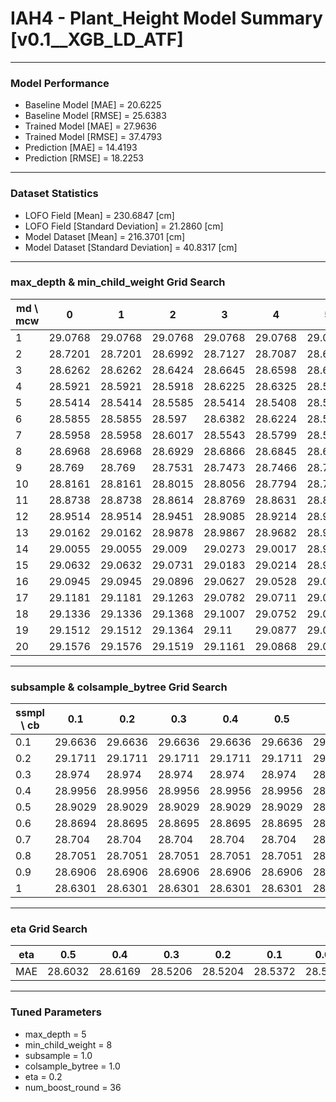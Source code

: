 # IAH4 - Plant_Height Model Summary [v0.1__XGB_LD_ATF]

***

### Model Performance

- Baseline Model [MAE] = 20.6225
- Baseline Model [RMSE] = 25.6383
- Trained Model [MAE] = 27.9636
- Trained Model [RMSE] = 37.4793
- Prediction [MAE] = 14.4193
- Prediction [RMSE] = 18.2253
***

### Dataset Statistics

- LOFO Field [Mean] = 230.6847 [cm]
- LOFO Field [Standard Deviation] = 21.2860 [cm]
- Model Dataset [Mean] = 216.3701 [cm]
- Model Dataset [Standard Deviation] = 40.8317 [cm]
***

### max_depth & min_child_weight Grid Search

|   md \ mcw |       0 |       1 |       2 |       3 |       4 |       5 |       6 |       7 |       8 |       9 |      10 |      11 |      12 |      13 |      14 |      15 |      16 |      17 |      18 |      19 |      20 |
|------------|---------|---------|---------|---------|---------|---------|---------|---------|---------|---------|---------|---------|---------|---------|---------|---------|---------|---------|---------|---------|---------|
|          1 | 29.0768 | 29.0768 | 29.0768 | 29.0768 | 29.0768 | 29.0768 | 29.0768 | 29.0768 | 29.0751 | 29.0751 | 29.0751 | 29.0751 | 29.0751 | 29.0751 | 29.0744 | 29.0744 | 29.0744 | 29.0744 | 29.0387 | 29.0387 | 29.0727 |
|          2 | 28.7201 | 28.7201 | 28.6992 | 28.7127 | 28.7087 | 28.6814 | 28.6599 | 28.8029 | 28.6767 | 28.7211 | 28.7697 | 28.8158 | 28.7125 | 28.661  | 28.7636 | 28.6605 | 28.7383 | 28.7248 | 28.6665 | 28.7226 | 28.7723 |
|          3 | 28.6262 | 28.6262 | 28.6424 | 28.6645 | 28.6598 | 28.6735 | 28.6388 | 28.665  | 28.6763 | 28.6592 | 28.6305 | 28.6214 | 28.5983 | 28.6179 | 28.6493 | 28.6312 | 28.6207 | 28.6221 | 28.6556 | 28.6322 | 28.6012 |
|          4 | 28.5921 | 28.5921 | 28.5918 | 28.6225 | 28.6325 | 28.5993 | 28.5946 | 28.5885 | 28.5799 | 28.6053 | 28.6129 | 28.5502 | 28.5753 | 28.5892 | 28.5918 | 28.6    | 28.6163 | 28.5889 | 28.5875 | 28.6026 | 28.648  |
|          5 | 28.5414 | 28.5414 | 28.5585 | 28.5414 | 28.5408 | 28.5247 | 28.5513 | 28.5607 | 28.5206 | 28.5483 | 28.5748 | 28.5378 | 28.5609 | 28.6114 | 28.5852 | 28.569  | 28.5626 | 28.5563 | 28.5353 | 28.5591 | 28.5544 |
|          6 | 28.5855 | 28.5855 | 28.597  | 28.6382 | 28.6224 | 28.5959 | 28.5806 | 28.5435 | 28.5364 | 28.555  | 28.6055 | 28.6048 | 28.5987 | 28.5998 | 28.6283 | 28.5897 | 28.5798 | 28.5724 | 28.5991 | 28.5759 | 28.6045 |
|          7 | 28.5958 | 28.5958 | 28.6017 | 28.5543 | 28.5799 | 28.5756 | 28.5947 | 28.6027 | 28.6112 | 28.578  | 28.6074 | 28.5639 | 28.5913 | 28.6079 | 28.6519 | 28.6258 | 28.6013 | 28.6027 | 28.6164 | 28.6238 | 28.6059 |
|          8 | 28.6968 | 28.6968 | 28.6929 | 28.6866 | 28.6845 | 28.6855 | 28.6517 | 28.6375 | 28.6374 | 28.6522 | 28.6517 | 28.6601 | 28.6578 | 28.6113 | 28.6366 | 28.5784 | 28.6326 | 28.6164 | 28.6371 | 28.6005 | 28.6362 |
|          9 | 28.769  | 28.769  | 28.7531 | 28.7473 | 28.7466 | 28.723  | 28.6985 | 28.6873 | 28.6807 | 28.7099 | 28.749  | 28.6959 | 28.6717 | 28.669  | 28.72   | 28.6499 | 28.6326 | 28.6527 | 28.6678 | 28.6553 | 28.6255 |
|         10 | 28.8161 | 28.8161 | 28.8015 | 28.8056 | 28.7794 | 28.7973 | 28.7748 | 28.753  | 28.7728 | 28.7634 | 28.7438 | 28.7509 | 28.7277 | 28.7377 | 28.725  | 28.6833 | 28.7075 | 28.7065 | 28.7117 | 28.7119 | 28.691  |
|         11 | 28.8738 | 28.8738 | 28.8614 | 28.8769 | 28.8631 | 28.812  | 28.8123 | 28.8159 | 28.7782 | 28.8127 | 28.7671 | 28.8072 | 28.7799 | 28.7578 | 28.7451 | 28.7413 | 28.7225 | 28.7085 | 28.7237 | 28.7255 | 28.7268 |
|         12 | 28.9514 | 28.9514 | 28.9451 | 28.9085 | 28.9214 | 28.9072 | 28.9161 | 28.8627 | 28.8377 | 28.8312 | 28.8223 | 28.7997 | 28.7982 | 28.7966 | 28.7729 | 28.7702 | 28.763  | 28.784  | 28.7615 | 28.7431 | 28.71   |
|         13 | 29.0162 | 29.0162 | 28.9878 | 28.9867 | 28.9682 | 28.9303 | 28.9143 | 28.8939 | 28.8727 | 28.8772 | 28.8498 | 28.8263 | 28.8352 | 28.8359 | 28.8016 | 28.8167 | 28.7719 | 28.8008 | 28.7733 | 28.7757 | 28.7541 |
|         14 | 29.0055 | 29.0055 | 29.009  | 29.0273 | 29.0017 | 28.9578 | 28.938  | 28.9227 | 28.9177 | 28.8835 | 28.8883 | 28.8902 | 28.8605 | 28.8415 | 28.8395 | 28.8345 | 28.799  | 28.8014 | 28.8051 | 28.7759 | 28.7899 |
|         15 | 29.0632 | 29.0632 | 29.0731 | 29.0183 | 29.0214 | 28.9902 | 28.9817 | 28.954  | 28.9253 | 28.9055 | 28.9092 | 28.9057 | 28.8703 | 28.8608 | 28.8671 | 28.8409 | 28.8103 | 28.8256 | 28.8205 | 28.7899 | 28.7815 |
|         16 | 29.0945 | 29.0945 | 29.0896 | 29.0627 | 29.0528 | 29.0265 | 28.9969 | 28.9705 | 28.9406 | 28.9567 | 28.9427 | 28.9279 | 28.9269 | 28.8735 | 28.8608 | 28.8593 | 28.8565 | 28.8452 | 28.8339 | 28.8078 | 28.7955 |
|         17 | 29.1181 | 29.1181 | 29.1263 | 29.0782 | 29.0711 | 29.0432 | 29.0154 | 28.9821 | 28.9768 | 28.9585 | 28.9528 | 28.9371 | 28.9346 | 28.9035 | 28.8733 | 28.8629 | 28.8621 | 28.8446 | 28.8316 | 28.8386 | 28.8055 |
|         18 | 29.1336 | 29.1336 | 29.1368 | 29.1007 | 29.0752 | 29.0452 | 29.0005 | 28.9976 | 28.9803 | 28.9773 | 28.9436 | 28.9386 | 28.9441 | 28.8913 | 28.9017 | 28.851  | 28.8728 | 28.8528 | 28.8425 | 28.816  | 28.825  |
|         19 | 29.1512 | 29.1512 | 29.1364 | 29.11   | 29.0877 | 29.0489 | 29.0259 | 29.0022 | 28.9881 | 28.9893 | 28.9731 | 28.9532 | 28.9462 | 28.9198 | 28.8869 | 28.8726 | 28.8737 | 28.8546 | 28.8616 | 28.8379 | 28.8518 |
|         20 | 29.1576 | 29.1576 | 29.1519 | 29.1161 | 29.0868 | 29.0571 | 29.0442 | 29.0014 | 28.995  | 28.9972 | 28.9848 | 28.9668 | 28.9372 | 28.9253 | 28.9159 | 28.8851 | 28.8819 | 28.8563 | 28.8522 | 28.8424 | 28.8251 |

***

### subsample & colsample_bytree Grid Search

|   ssmpl \ cb |     0.1 |     0.2 |     0.3 |     0.4 |     0.5 |     0.6 |     0.7 |     0.8 |     0.9 |     1.0 |
|--------------|---------|---------|---------|---------|---------|---------|---------|---------|---------|---------|
|          0.1 | 29.6636 | 29.6636 | 29.6636 | 29.6636 | 29.6636 | 29.6636 | 29.6636 | 29.6636 | 29.6636 | 29.4165 |
|          0.2 | 29.1711 | 29.1711 | 29.1711 | 29.1711 | 29.1711 | 29.1711 | 29.1711 | 29.1711 | 29.1711 | 29.0795 |
|          0.3 | 28.974  | 28.974  | 28.974  | 28.974  | 28.974  | 28.974  | 28.974  | 28.974  | 28.974  | 28.9509 |
|          0.4 | 28.9956 | 28.9956 | 28.9956 | 28.9956 | 28.9956 | 28.9956 | 28.9956 | 28.9956 | 28.9956 | 28.8008 |
|          0.5 | 28.9029 | 28.9029 | 28.9029 | 28.9029 | 28.9029 | 28.9029 | 28.9029 | 28.9029 | 28.9029 | 28.7579 |
|          0.6 | 28.8694 | 28.8695 | 28.8695 | 28.8695 | 28.8695 | 28.8695 | 28.8695 | 28.8695 | 28.8695 | 28.7596 |
|          0.7 | 28.704  | 28.704  | 28.704  | 28.704  | 28.704  | 28.704  | 28.704  | 28.704  | 28.704  | 28.6596 |
|          0.8 | 28.7051 | 28.7051 | 28.7051 | 28.7051 | 28.7051 | 28.7051 | 28.7051 | 28.7051 | 28.7051 | 28.6145 |
|          0.9 | 28.6906 | 28.6906 | 28.6906 | 28.6906 | 28.6906 | 28.6906 | 28.6906 | 28.6906 | 28.6906 | 28.6182 |
|          1   | 28.6301 | 28.6301 | 28.6301 | 28.6301 | 28.6301 | 28.6301 | 28.6301 | 28.6301 | 28.6301 | 28.5206 |

***

### eta Grid Search

| eta   |     0.5 |     0.4 |     0.3 |     0.2 |     0.1 |    0.01 |   0.001 |
|-------|---------|---------|---------|---------|---------|---------|---------|
| MAE   | 28.6032 | 28.6169 | 28.5206 | 28.5204 | 28.5372 | 28.5433 |  82.882 |

***

### Tuned Parameters

- max_depth = 5
- min_child_weight = 8
- subsample = 1.0
- colsample_bytree = 1.0
- eta = 0.2
- num_boost_round = 36
